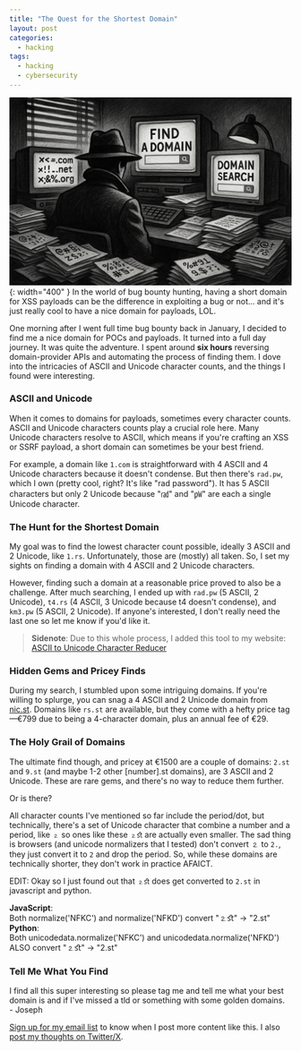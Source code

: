 ```yaml
---
title: "The Quest for the Shortest Domain"
layout: post
categories:
  - hacking
tags:
  - hacking
  - cybersecurity
---
```

![](/assets/images/domain_quest_banner.png){: width="400" }
In the world of bug bounty hunting, having a short domain for XSS payloads can be the difference in exploiting a bug or not... and it's just really cool to have a nice domain for payloads, LOL. 

One morning after I went full time bug bounty back in January, I decided to find me a nice domain for POCs and payloads. It turned into a full day journey. It was quite the adventure. I spent around **six hours** reversing domain-provider APIs and automating the process of finding them. I dove into the intricacies of ASCII and Unicode character counts, and the things I found were interesting.

### ASCII and Unicode

When it comes to domains for payloads, sometimes every character counts. ASCII and Unicode characters counts play a crucial role here. Many Unicode characters resolve to ASCII, which means if you're crafting an XSS or SSRF payload, a short domain can sometimes be your best friend. 

For example, a domain like `1.com` is straightforward with 4 ASCII and 4 Unicode characters because it doesn't condense. But then there's `rad.pw`, which I own (pretty cool, right? It's like "rad password"). It has 5 ASCII characters but only 2 Unicode because "㎭" and "㎺" are each a single Unicode character.

### The Hunt for the Shortest Domain

My goal was to find the lowest character count possible, ideally 3 ASCII and 2 Unicode, like `1.rs`. Unfortunately, those are (mostly) all taken. So, I set my sights on finding a domain with 4 ASCII and 2 Unicode characters. 

However, finding such a domain at a reasonable price proved to also be a challenge. After much searching, I ended up with `rad.pw` (5 ASCII, 2 Unicode), `t4.rs` (4 ASCII, 3 Unicode because t4 doesn't condense), and `km3.pw` (5 ASCII, 2 Unicode). If anyone's interested, I don't really need the last one so let me know if you'd like it.

> **Sidenote**: Due to this whole process, I added this tool to my website: [ASCII to Unicode Character Reducer](https://josephthacker.com/unicode_reducer)

### Hidden Gems and Pricey Finds

During my search, I stumbled upon some intriguing domains. If you're willing to splurge, you can snag a 4 ASCII and 2 Unicode domain from [nic.st](https://nic.st/). Domains like `rs.st` are available, but they come with a hefty price tag—€799 due to being a 4-character domain, plus an annual fee of €29.

### The Holy Grail of Domains

The ultimate find though, and pricey at €1500 are a couple of domains: `2.st` and `9.st` (and maybe 1-2 other [number].st domains), are 3 ASCII and 2 Unicode. These are rare gems, and there's no way to reduce them further. 

Or is there?

All character counts I've mentioned so far include the period/dot, but technically, there's a set of Unicode character that combine a number and a period, like `⒉` so ones like these `⒉ﬆ` are actually even smaller. The sad thing is browsers (and unicode normalizers that I tested) don't convert ⒉ to `2.`, they just convert it to `2` and drop the period. So, while these domains are technically shorter, they don't work in practice AFAICT.

EDIT: Okay so I just found out that `⒉ﬆ` does get converted to `2.st` in javascript and python.

**JavaScript**:  
Both normalize('NFKC') and normalize('NFKD') convert "⒉ﬆ" → "2.st"  
**Python**:  
Both unicodedata.normalize('NFKC') and unicodedata.normalize('NFKD') ALSO convert "⒉ﬆ" → "2.st"

### Tell Me What You Find

I find all this super interesting so please tag me and tell me what your best domain is and if I've missed a tld or something with some golden domains.  
\- Joseph

[Sign up for my email list](https://thacker.beehiiv.com/subscribe) to know when I post more content like this.
I also [post my thoughts on Twitter/X](https://x.com/rez0__).

<meta name="twitter:card" content="summary_large_image" />
<meta name="twitter:site" content="@rez0__" />
<meta name="twitter:creator" content="@rez0__" />
<meta property="og:url" content="https://josephthacker.com/hacking/2025/08/19/quest-for-the-shortest-domain.html" />
<meta property="og:title" content="The Quest for the Shortest Domain" />
<meta property="og:description" content="A journey into finding the most efficient domain for XSS payloads in bug bounty hunting." />
<meta property="og:image" content="https://josephthacker.com/assets/images/domain_quest_banner.png" />
